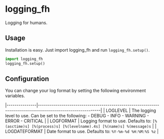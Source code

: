 logging_fh
===

Logging for humans.

Usage
-----

Installation is easy. Just import logging_fh and run
`logging_fh.setup()`.

```python
import logging_fh
logging_fh.setup()
```

Configuration
-------------

You can change your log format by setting the following
environment variables.

|---------------|-------------------------------------------------------------------------------------------------------------|
| LOGLEVEL      | The logging level to use. Can be set to the following:  - DEBUG - INFO - WARNING - ERROR - CRITICAL         |
| LOGFORMAT     | Logging format to use.  Defaults to: `[%(asctime)s] [%(process)s] [%(levelname).4s] [%(name)s] %(message)s` |
| LOGDATEFORMAT | Date format to use.  Defaults to: `%Y-%m-%d %H:%M:%S %z`                                                    |
